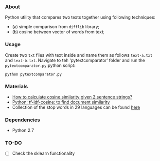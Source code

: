 ### About

Python utility that compares two texts together using following techniques:

* (a) simple comparison from ```difflib``` library;
* (b) cosine between vector of words from text;

### Usage

Create two ```txt``` files with text inside and name them as follows ```text-a.txt``` and ```text-b.txt```.
Navigate to teh 'pytextcomparator' folder and run the ```pytextcomparator.py``` python script:
```
python pytextcomparator.py
```

### Materials

* [How to calculate cosine similarity given 2 sentence strings?](http://stackoverflow.com/questions/15173225/how-to-calculate-cosine-similarity-given-2-sentence-strings-python)
* [Python: tf-idf-cosine: to find document similarity](http://stackoverflow.com/questions/12118720/python-tf-idf-cosine-to-find-document-similarity/18914884#18914884)
* Collection of the stop words in 29 languages can be found [here](https://code.google.com/p/stop-words/)

### Dependencies

* Python 2.7

### TO-DO

* [ ] Check the sklearn functionality
